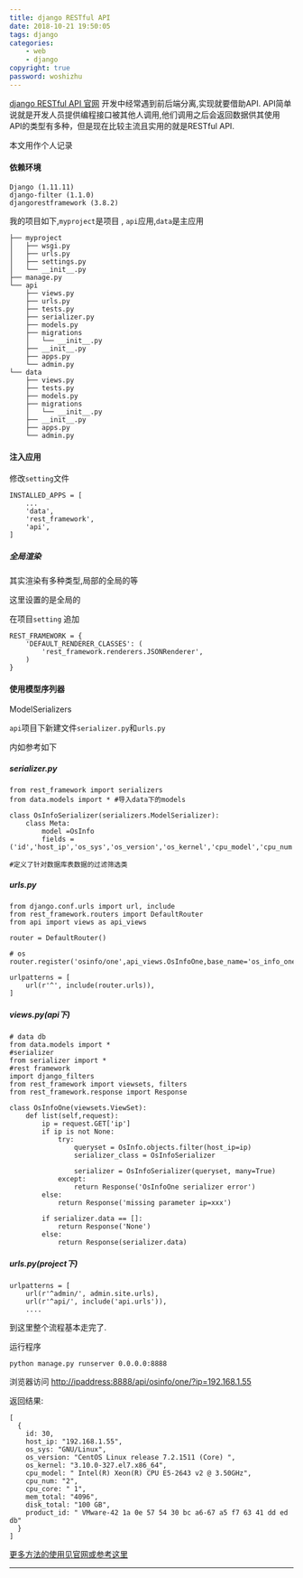 ```yaml
---
title: django RESTful API
date: 2018-10-21 19:50:05
tags: django
categories:
    - web
    - django
copyright: true
password: woshizhu
---
```


[django RESTful API 官网](https://www.django-rest-framework.org/)
开发中经常遇到前后端分离,实现就要借助API.
API简单说就是开发人员提供编程接口被其他人调用,他们调用之后会返回数据供其使用
API的类型有多种，但是现在比较主流且实用的就是RESTful API.

本文用作个人记录

<!-- more -->

#### 依赖环境

```
Django (1.11.11)
django-filter (1.1.0)
djangorestframework (3.8.2)
```



我的项目如下,`myproject`是项目 , `api`应用,`data`是主应用

```
├── myproject
│   ├── wsgi.py
│   ├── urls.py
│   ├── settings.py
│   └── __init__.py
├── manage.py
└── api
    ├── views.py
    ├── urls.py
    ├── tests.py
    ├── serializer.py
    ├── models.py
    ├── migrations
    │   └── __init__.py
    ├── __init__.py
    ├── apps.py
    └── admin.py
└── data
    ├── views.py
    ├── tests.py
    ├── models.py
    ├── migrations
    │   └── __init__.py
    ├── __init__.py
    ├── apps.py
    └── admin.py
```
#### 注入应用

修改`setting`文件

```
INSTALLED_APPS = [
    ...
    'data',
    'rest_framework',
    'api',
]
```

##### 全局渲染

其实渲染有多种类型,局部的全局的等

这里设置的是全局的

在项目`setting` 追加

```
REST_FRAMEWORK = {
    'DEFAULT_RENDERER_CLASSES': (
        'rest_framework.renderers.JSONRenderer',
    )
}
```





#### 使用模型序列器

ModelSerializers

`api`项目下新建文件`serializer.py`和`urls.py`

内如参考如下


##### serializer.py

```
from rest_framework import serializers
from data.models import * #导入data下的models

class OsInfoSerializer(serializers.ModelSerializer):
    class Meta:
        model =OsInfo
        fields =('id','host_ip','os_sys','os_version','os_kernel','cpu_model','cpu_num','cpu_core','mem_total','disk_total','product_id')

#定义了针对数据库表数据的过滤筛选类
```

##### urls.py

```
from django.conf.urls import url, include
from rest_framework.routers import DefaultRouter
from api import views as api_views

router = DefaultRouter()

# os 
router.register('osinfo/one',api_views.OsInfoOne,base_name='os_info_one')

urlpatterns = [
    url(r'^', include(router.urls)),
]
```
##### views.py(api下)

```
# data db
from data.models import *
#serializer
from serializer import * 
#rest framework
import django_filters
from rest_framework import viewsets, filters
from rest_framework.response import Response

class OsInfoOne(viewsets.ViewSet):
    def list(self,request):
        ip = request.GET['ip']
        if ip is not None:
            try:
                queryset = OsInfo.objects.filter(host_ip=ip)
                serializer_class = OsInfoSerializer

                serializer = OsInfoSerializer(queryset, many=True)
            except:
                return Response('OsInfoOne serializer error')
        else:
            return Response('missing parameter ip=xxx')

        if serializer.data == []:
            return Response('None')
        else:
            return Response(serializer.data)
```
##### urls.py(project下)

```
urlpatterns = [
    url(r'^admin/', admin.site.urls),
    url(r'^api/', include('api.urls')),
    ....
```

到这里整个流程基本走完了.

运行程序
```
python manage.py runserver 0.0.0.0:8888
```
浏览器访问
[http://ipaddress:8888/api/osinfo/one/?ip=192.168.1.55](http://ipaddress:8888/api/osinfo/one/?ip=192.168.1.55)

返回结果:

```
[
  {
    id: 30,
    host_ip: "192.168.1.55",
    os_sys: "GNU/Linux",
    os_version: "CentOS Linux release 7.2.1511 (Core) ",
    os_kernel: "3.10.0-327.el7.x86_64",
    cpu_model: " Intel(R) Xeon(R) CPU E5-2643 v2 @ 3.50GHz",
    cpu_num: "2",
    cpu_core: " 1",
    mem_total: "4096",
    disk_total: "100 GB",
    product_id: " VMware-42 1a 0e 57 54 30 bc a6-67 a5 f7 63 41 dd ed db"
  }
]
```

[更多方法的使用见官网或参考这里](https://blog.csdn.net/ppppfly/article/details/51077433#t7)

---

